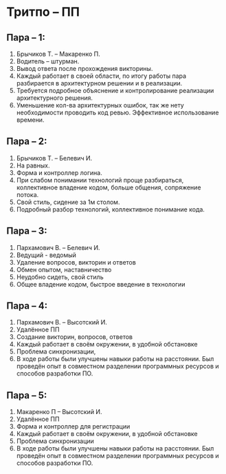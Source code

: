 # Тритпо – ПП
## Пара – 1:
1.	Брычиков Т. – Макаренко П.
2.	Водитель – штурман.
3.	Вывод ответа после прохождения викторины.
4.	Каждый работает в своей области, по итогу работы пара разбирается в архитектурном решении и в реализации.
5.	Требуется подробное объяснение и контролирование реализации архитектурного решения.
6.	Уменьшение кол-ва архитектурных ошибок, так же нету необходимости проводить код ревью. Эффективное использование времени.
## Пара – 2:
1.	Брычиков Т. – Белевич И.
2.	На равных.
3.	Форма и контроллер логина.
4.	При слабом понимании технологий проще разбираться, коллективное владение кодом, больше общения, сопряжение потока.
5.	Свой стиль, сидение за 1м столом.
6.	Подробный разбор технологий, коллективное понимание кода.
## Пара – 3:
1.	Пархамович В. – Белевич И.
2.	Ведущий - ведомый
3.	Удаление вопросов, викторин и ответов
4.	Обмен опытом, наставничество
5.	Неудобно сидеть, свой стиль
6.	Общее владение кодом, быстрое введение в технологии
## Пара – 4:
1.	Пархамович В. – Высотский И.
2.	Удалённое ПП
3.	Создание викторин, вопросов, ответов
4.	Каждый работает в своём окружении, в удобной обстановке
5.	Проблема синхронизации, 
6.	В ходе работы были улучшены навыки работы на расстоянии. Был проведён опыт в совместном разделении программных ресурсов и способов разработки ПО.
## Пара – 5:
1.	Макаренко П – Высотский И.
2.	Удалённое ПП 
3.	Форма и контроллер для регистрации 
4.	Каждый работает в своём окружении, в удобной обстановке
5.	Проблема синхронизации
6. В ходе работы были улучшены навыки работы на расстоянии. Был проведён опыт в совместном разделении программных ресурсов и способов разработки ПО.
